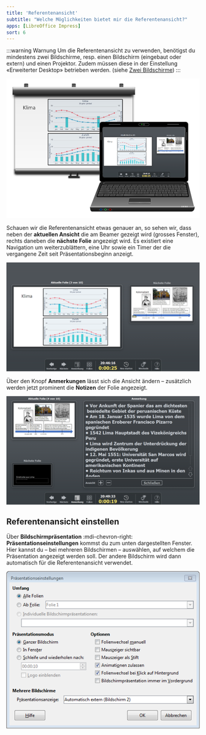 ```yaml
---
title: 'Referentenansicht'
subtitle: "Welche Möglichkeiten bietet mir die Referentenansicht?"
apps: [LibreOffice Impress]
sort: 6
---
```




:::warning Warnung
Um die Referentenansicht zu verwenden, benötigst du mindestens zwei Bildschirme, resp. einen Bildschirm (eingebaut oder extern) und einen Projektor. Zudem müssen diese in der Einstellung «Erweiterter Desktop» betrieben werden. (siehe [Zwei Bildschirme](../../allgemein/zwei-bildschirme))
:::


![Folie 3 auf Beamer und Laptop](./images/zwei-bildschirme.lo.png)

Schauen wir die Referentenansicht etwas genauer an, so sehen wir, dass neben der **aktuellen Ansicht** die am Beamer gezeigt wird (grosses Fenster), rechts daneben die **nächste Folie** angezeigt wird. Es existiert eine Navigation um weiterzublättern, eine Uhr sowie ein Timer der die vergangene Zeit seit Präsentationsbeginn anzeigt.

![Referentenansicht Folie 3 am PC/Laptop](./images/referentenansicht1.lo.png)

Über den Knopf __Anmerkungen__ lässt sich die Ansicht ändern – zusätzlich werden jetzt prominent die **Notizen** der Folie angezeigt.

![Referentenansicht Folie 4 am PC/Laptop mit Anmerkungen](./images/referentenansicht2.lo.png)

## Referentenansicht einstellen
Über __Bildschirmpräsentation__ :mdi-chevron-right: __Präsentationseinstellungen__ kommst du zum unten dargestellten Fenster. Hier kannst du – bei mehreren Bildschirmen – auswählen, auf welchem die Präsentation angezeigt werden soll. Der andere Bildschirm wird dann automatisch für die Referentenansicht verwendet.

![Fenster «Präsentationseinstellungen»](./images/einstellungen.lo.png)


